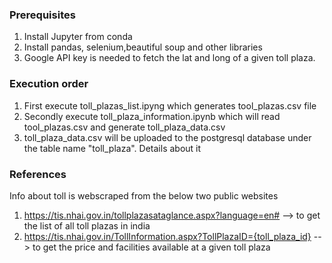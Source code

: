 ### Prerequisites
1. Install Jupyter from conda
2. Install pandas, selenium,beautiful soup and other libraries
3. Google API key is needed to fetch the lat and long of a given toll plaza.

### Execution order
1. First execute toll_plazas_list.ipyng which generates tool_plazas.csv file
2. Secondly execute toll_plaza_information.ipynb which will read tool_plazas.csv and generate toll_plaza_data.csv
3. toll_plaza_data.csv will be uploaded to the postgresql database under the table name "toll_plaza". Details about it 


### References
Info about toll is webscraped from the below two public websites
1. https://tis.nhai.gov.in/tollplazasataglance.aspx?language=en#   --> to get the list of all toll plazas in india
2. https://tis.nhai.gov.in/TollInformation.aspx?TollPlazaID={toll_plaza_id} --> to get the price and facilities available at a given toll plaza



